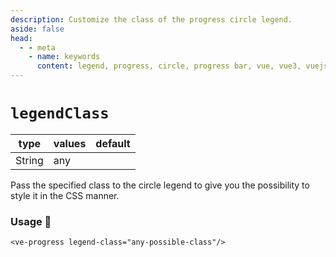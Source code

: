 ```yaml
---
description: Customize the class of the progress circle legend.
aside: false
head:
  - - meta
    - name: keywords
      content: legend, progress, circle, progress bar, vue, vue3, vuejs, vue.js
---
```


# `legendClass`

| type   | values | default |
|--------|--------|---------|
| String | any    |         |

Pass the specified class to the circle legend to give you the possibility to style it in the CSS manner.

### Usage 📜

```vue
<ve-progress legend-class="any-possible-class"/>
```
